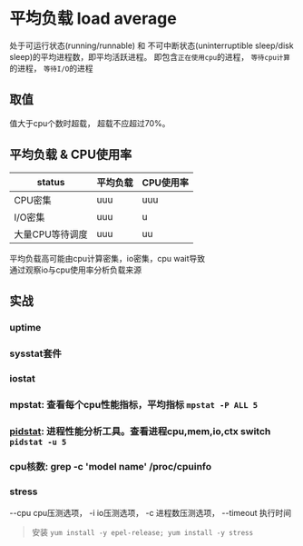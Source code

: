 # 平均负载 load average

处于可运行状态(running/runnable) 和 不可中断状态(uninterruptible sleep/disk sleep)的平均进程数，即平均活跃进程。
即包含`正在使用cpu`的进程， `等待cpu计算`的进程， `等待I/O`的进程

## 取值

值大于cpu个数时超载， 超载不应超过70%。

## 平均负载 & CPU使用率

| status | 平均负载 | CPU使用率 |
| --- | --- | --- |
|CPU密集 | uuu | uuu |
|I/O密集 | uuu | u |
|大量CPU等待调度| uuu | uu |

平均负载高可能由cpu计算密集，io密集，cpu wait导致  
通过观察io与cpu使用率分析负载来源

## 实战

### uptime  

### sysstat套件

### iostat  

### mpstat: 查看每个cpu性能指标，平均指标 `mpstat -P ALL 5`  

### [pidstat](src/cmd/pidstat.md): 进程性能分析工具。查看进程cpu,mem,io,ctx switch `pidstat -u 5`  

### cpu核数: grep -c 'model name' /proc/cpuinfo  

### stress

--cpu cpu压测选项，
-i io压测选项，
-c 进程数压测选项，
--timeout 执行时间
> 安装 `yum install -y epel-release; yum install -y stress`
